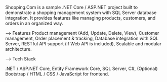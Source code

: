Shopping.Com is a sample .NET Core / ASP.NET project built to demonstrate a shopping management system with SQL Server database integration.
It provides features like managing products, customers, and orders in an organized way.

--> Features
Product management (Add, Update, Delete, View),
Customer management,
Order placement & tracking,
Database integration with SQL Server,
RESTful API support (if Web API is included),
Scalable and modular architecture.

--> Tech Stack

.NET / ASP.NET Core,
Entity Framework Core,
SQL Server,
C#,
(Optional) Bootstrap / HTML / CSS / JavaScript for frontend.
